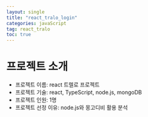 ```yaml
---
layout: single
title: "react_tralo_login"
categories: javaScript
tag: react_tralo
toc: true
---
```


# 프로젝트 소개
- 프로젝트 이름: react 트렐로 프로젝트
- 프로젝트 기술: react, TypeScript, node.js, mongoDB
- 프로젝트 인원: 1명
- 프로젝트 선정 이유: node.js와 몽고디비 활용 분석




